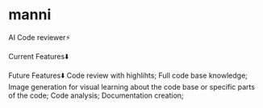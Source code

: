 # manni
AI Code reviewer⚡️

Current Features⬇️

Future Features⬇️
Code review with highlihts;
Full code base knowledge;
Image generation for visual learning about the code base or specific parts of the code;
Code analysis;
Documentation creation;
